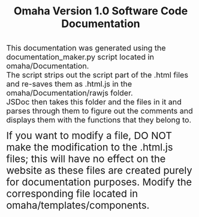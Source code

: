<div>
	<center>
		<h1>
			Omaha Version 1.0 Software Code Documentation
		</h1>
		</br>
	</center>
	<div style="font-size: 20px;">
		This documentation was generated using the documentation_maker.py script located in omaha/Documentation.
		</br>
		The script strips out the script part of the .html files and re-saves them as .html.js in the omaha/Documentation/rawjs folder. 
		</br>
		JSDoc then takes this folder and the files in it and parses through them to figure out the comments and displays them with the functions that they belong to.
		</br>
	</div>
	<p>
	<div style="font-size: 26px;">
		If you want to modify a file, DO NOT make the modification to the .html.js files; this will have no effect on the website as these files are created purely for documentation purposes. Modify the corresponding file located in omaha/templates/components.
	</div>
	</p>
</div>